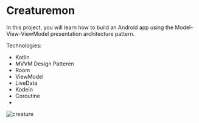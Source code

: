 # Creaturemon
In this project, you will learn how to build an Android app using the Model-View-ViewModel presentation architecture pattern.

Technologies:

- Kotlin
- MVVM Design Patteren
- Room
- ViewModel
- LiveData
- Kodein
- Coroutine
- 
 ![creature](https://user-images.githubusercontent.com/92686655/173820524-30f397c8-c7ba-417b-b9f5-541a09ddaf93.png)

